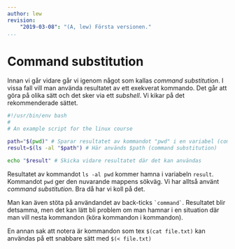 ```yaml
---
author: lew
revision:
    "2019-03-08": "(A, lew) Första versionen."
...
```

Command substitution
=======================

Innan vi går vidare går vi igenom något som kallas *command substitution*. I vissa fall vill man använda resultatet av ett exekverat kommando. Det går att göra på olika sätt och det sker via ett *subshell*. Vi kikar på det rekommenderade sättet.



```bash
#!/usr/bin/env bash
#
# An example script for the linux course

path="$(pwd)" # Sparar resultatet av kommandot "pwd" i en variabel (command substitution)
result=$(ls -al "$path") # Här används $path (command substitution)

echo "$result" # Skicka vidare resultatet där det kan användas
```

Resultatet av kommandot `ls -al pwd` kommer hamna i variabeln `result`. Kommandot `pwd` ger den nuvarande mappens sökväg. Vi har alltså använt *command substitution*. Bra då har vi koll på det.

Man kan även stöta på användandet av back-ticks `` `command` ``. Resultatet blir detsamma, men det kan lätt bli problem om man hamnar i en situation där man vill nesta kommandon (köra kommandon i kommandon).

En annan sak att notera är kommandon som tex `$(cat file.txt)` kan användas på ett snabbare sätt med `$(< file.txt)`
